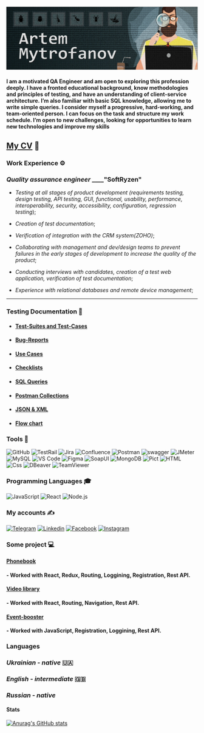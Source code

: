 [![Header](<https://github.com/mitrofin/mitrofin/blob/main/assets/%D0%B0%D0%B2%D0%B0%D1%82%D0%B0%D1%802%20(1).jpg>)](https://github.com/mitrofin)

#### I am a motivated QA Engineer and am open to exploring this profession deeply. I have a fronted educational background, know methodologies and principles of testing, and have an understanding of client-service architecture. I’m also familiar with basic SQL knowledge, allowing me to write simple queries. I consider myself a progressive, hard-working, and team-oriented person. I can focus on the task and structure my work schedule. I’m open to new challenges, looking for opportunities to learn new technologies and improve my skills

## [**My CV**](https://drive.google.com/file/d/18V4U3psaMqrbIXShy5O16EXZM5tklyEF/view?usp=sharing) :scroll:

### Work Experience :gear:

### _Quality assurance engineer_ **\_\_\_\_**"SoftRyzen"

- _Testing at all stages of product development (requirements testing, design testing, API testing, GUI, functional, usability, performance, interoperability, security, accessibility, configuration, regression testing_);

- _Creation of test documentation_;

- _Verification of integration with the CRM system(ZOHO)_;

- _Collaborating with management and dev/design teams to prevent failures in the early stages of development to increase the quality of the product_;

- _Conducting interviews with candidates, сreation of a test web application, verification of test documentation_;

- _Experience with relational databases and remote device management_;

---

### Testing Documentation :book:

- #### [Test-Suites and Test-Cases](https://github.com/mitrofin/Testing-documentation/blob/main/Wallet_TestCases%26TestRuns/Wallet_TestCases.pdf)
- #### [Bug-Reports](https://github.com/mitrofin/Testing-documentation/commit/7f025cdfbe21c0a77a31cde883e4c896df057425)
- #### [Use Cases](https://docs.google.com/document/d/1Lpr0M7IrLo925YISNkvp1Sd7lsYS31SFjqT9CbuMlLg/edit?usp=sharing)
- #### [Checklists](https://docs.google.com/document/d/1aegRnzTZD0Svpa8I0CEXA11PD7-7NwQF6iW6_GFbrnQ/edit?usp=sharing)
- #### [SQL Queries](https://github.com/mitrofin/Testing-documentation/commit/94141c27b70b3632fc40622cdf419946ce39d7f7)
- #### [Postman Collections](https://github.com/mitrofin/Testing-documentation/commit/1818214d4ec623eda1d87cfe93e48af1ca9b58eb)
- #### [JSON & XML](https://github.com/mitrofin/Testing-documentation/commit/a372ee1c8ded8669b852cb92ba7e15c78dbdd9ac)
- #### [Flow chart](https://github.com/mitrofin/Testing-documentation/commit/d20fc66a715bb2fe404bb20e7ae935141afaa4ab)

### Tools :toolbox:

![GitHub](https://img.shields.io/badge/-GitHub-black?style=for-the-badge&logo=github)
![TestRail](https://img.shields.io/badge/-TestRail-black?style=for-the-badge&logo=TestRail)
![Jira](https://img.shields.io/badge/-jira-black?style=for-the-badge&logo=jira&logoColor=097CDB)
![Confluence](https://img.shields.io/badge/-Confluence-black?style=for-the-badge&logo=Confluence&logoColor=097CDB)
![Postman](https://img.shields.io/badge/-postman-black?style=for-the-badge&logo=postman)
![swagger](https://img.shields.io/badge/-swagger-black?style=for-the-badge&logo=swagger)
![JMeter](https://img.shields.io/badge/-JMeter-black?style=for-the-badge&logo=JMeter)
![MySQL](https://img.shields.io/badge/-MySQL-black?style=for-the-badge&logo=MySQL)
![VS Code](https://img.shields.io/badge/-VSCode-black?style=for-the-badge&logo=VisualStudioCode&logoColor=097CDB)
![Figma](https://img.shields.io/badge/-Figma-black?style=for-the-badge&logo=Figma)
![SoapUI](https://img.shields.io/badge/-SoapUI-black?style=for-the-badge&logo=SoapUI)
![MongoDB](https://img.shields.io/badge/-MongoDB-black?style=for-the-badge&logo=MongoDB)
![Pict](https://img.shields.io/badge/-Pict-black?style=for-the-badge&logo=Pict)
![HTML](https://img.shields.io/badge/-HTML-black?style=for-the-badge&logo=HTML)
![Css](https://img.shields.io/badge/-Css-black?style=for-the-badge&logo=Css)
![DBeaver](https://img.shields.io/badge/-DBeaver-black?style=for-the-badge&logo=Dbeaver)
![TeamViewer](https://img.shields.io/badge/-TeamViewer-black?style=for-the-badge&logo=TeamViewer&logoColor=097CDB)

### Programming Languages :mortar_board:

![JavaScript](https://img.shields.io/badge/-JavaScript-black?style=for-the-badge&logo=JavaScript)
![React](https://img.shields.io/badge/-React-black?style=for-the-badge&logo=React)
![Node.js](https://img.shields.io/badge/-Node.js-black?style=for-the-badge&logo=Node.js)

### My accounts :writing_hand:

[![Telegram](https://img.shields.io/badge/-Telegram-black?style=for-the-badge&logo=Telegram)](https://t.me/Mitrofin)
[![Linkedin](https://img.shields.io/badge/-Linkedin-black?style=for-the-badge&logo=Linkedin)](https://www.linkedin.com/in/artem-mytrofanov/)
[![Facebook](https://img.shields.io/badge/-facebook-black?style=for-the-badge&logo=Facebook)](https://www.facebook.com/MytrofanovArtem)
[![Instagram](https://img.shields.io/badge/-Instagram-black?style=for-the-badge&logo=instagram)](https://www.instagram.com/artemmytrofanov/)

### Some project :computer:

#### [**Phonebook**](https://phonebook-use-hooks.netlify.app/)

#### - Worked with React, Redux, Routing, Loggining, Registration, Rest API.

#### [**Video library**](https://mitrofin-movie-api.netlify.app/)

#### - Worked with React, Routing, Navigation, Rest API.

#### [**Event-booster**](https://dmitriy-nikolaiev.github.io/goit-event-booster-project/)

#### - Worked with JavaScript, Registration, Loggining, Rest API.

### Languages

### _Ukrainian - native_ :ukraine:

### _English - intermediate_ :uk:

### _Russian - native_

#### Stats

[![Anurag's GitHub stats](https://github-readme-stats.vercel.app/api?username=mitrofin&show_icons=true&theme=tokyonight&hide=contribs)](https://github.com/anuraghazra/github-readme-stats)
